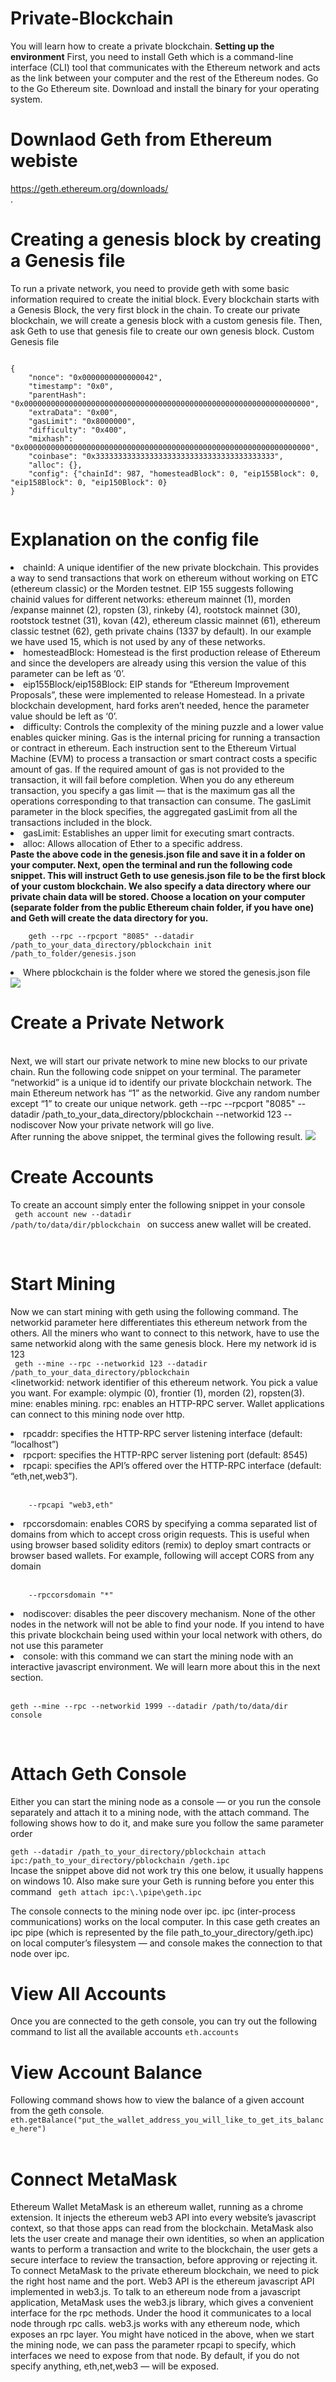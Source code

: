 # Private-Blockchain
You will learn how to create a private blockchain.
<b>Setting up the environment</b>
First, you need to install Geth which is a command-line interface (CLI) tool that communicates with the Ethereum network and acts as the link between your computer and the rest of the Ethereum nodes.
Go to the Go Ethereum site. Download and install the binary for your operating system.
# Downlaod Geth from Ethereum webiste
https://geth.ethereum.org/downloads/
<br>.

# Creating a genesis block by creating a Genesis file
To run a private network, you need to provide geth with some basic information required to create the initial block. Every blockchain starts with a Genesis Block, the very first block in the chain. To create our private blockchain, we will create a genesis block with a custom genesis file. Then, ask Geth to use that genesis file to create our own genesis block.
Custom Genesis file

<code>
{
    "nonce": "0x0000000000000042",
    "timestamp": "0x0",
    "parentHash": "0x0000000000000000000000000000000000000000000000000000000000000000",
    "extraData": "0x00",
    "gasLimit": "0x8000000",
    "difficulty": "0x400",
    "mixhash": "0x0000000000000000000000000000000000000000000000000000000000000000",
    "coinbase": "0x3333333333333333333333333333333333333333",
    "alloc": {},
    "config": {"chainId": 987, "homesteadBlock": 0, "eip155Block": 0, "eip158Block": 0, "eip150Block": 0}
}
  </code>

# Explanation on the config file

<li>chainId: A unique identifier of the new private blockchain. This provides a way to send transactions that work on ethereum without working on ETC (ethereum classic) or the Morden testnet. EIP 155 suggests following chainid values for different networks: ethereum mainnet (1), morden /expanse mainnet (2), ropsten (3), rinkeby (4), rootstock mainnet (30), rootstock testnet (31), kovan (42), ethereum classic mainnet (61), ethereum classic testnet (62), geth private chains (1337 by default). In our example we have used 15, which is not used by any of these networks.</li>
<li>homesteadBlock: Homestead is the first production release of Ethereum and since the developers are already using this version the value of this parameter can be left as ‘0’.</li>
<li>eip155Block/eip158Block: EIP stands for “Ethereum Improvement Proposals”, these were implemented to release Homestead. In a private blockchain development, hard forks aren’t needed, hence the parameter value should be left as ‘0’.</li>
<li>difficulty: Controls the complexity of the mining puzzle and a lower value enables quicker mining. Gas is the internal pricing for running a transaction or contract in ethereum. Each instruction sent to the Ethereum Virtual Machine (EVM) to process a transaction or smart contract costs a specific amount of gas. If the required amount of gas is not provided to the transaction, it will fail before completion. When you do any ethereum transaction, you specify a gas limit — that is the maximum gas all the operations corresponding to that transaction can consume. The gasLimit parameter in the block specifies, the aggregated gasLimit from all the transactions included in the block.</li>
<li>gasLimit: Establishes an upper limit for executing smart contracts.</li>
<li>alloc: Allows allocation of Ether to a specific address.</li>
<b>Paste the above code in the genesis.json file and save it in a folder on your computer.
Next, open the terminal and run the following code snippet. This will instruct Geth to use genesis.json file to be the first block of your custom blockchain. We also specify a data directory where our private chain data will be stored. Choose a location on your computer (separate folder from the public Ethereum chain folder, if you have one) and Geth will create the data directory for you.</b>
<br>
<code>
    geth --rpc --rpcport "8085" --datadir /path_to_your_data_directory/pblockchain init /path_to_folder/genesis.json
 </code>
 <li>Where pblockchain is the folder where we stored the genesis.json file</li>
 <img src="https://github.com/Apesin/Private-Blockchain/blob/main/screen1.png">
 <br>
 
# Create a Private Network
<br>
Next, we will start our private network to mine new blocks to our private chain. Run the following code snippet on your terminal. The parameter “networkid” is a unique id to identify our private blockchain network. The main Ethereum network has “1” as the networkid. Give any random number except “1” to create our unique network.
geth --rpc --rpcport "8085" --datadir /path_to_your_data_directory/pblockchain --networkid 123 --nodiscover
Now your private network will go live. 
<br>
After running the above snippet, the terminal gives the following result.
<img src="https://github.com/Apesin/Private-Blockchain/blob/main/screen2.png">

<br>

 # Create Accounts
To create an account simply enter the following snippet in your console
<br>
<code>
geth account new --datadir /path/to/data/dir/pblockchain
</code>
on success anew wallet will be created.

<br>

 # Start Mining 
Now we can start mining with geth using the following command. The networkid parameter here differentiates this ethereum network from the others. All the miners who want to connect to this network, have to use the same networkid along with the same genesis block. Here my network id is 123
<br>
<code>
geth --mine --rpc --networkid 123 --datadir /path_to_your_data_directory/pblockchain
</code>
<br>
<linetworkid: network identifier of this ethereum network. You pick a value you want. For example: olympic (0), frontier (1), morden (2), ropsten(3). mine: enables mining. rpc: enables an HTTP-RPC server. Wallet applications can connect to this mining node over http.</li>
<br>
<li>rpcaddr: specifies the HTTP-RPC server listening interface (default: “localhost”)</li>
<li>rpcport: specifies the HTTP-RPC server listening port (default: 8545)</li>
<li>rpcapi: specifies the API’s offered over the HTTP-RPC interface (default: “eth,net,web3”).</li>
<br>

<code>
    --rpcapi "web3,eth"
    </code>
 <li>rpccorsdomain: enables CORS by specifying a comma separated list of domains from which to accept cross origin requests. This is useful when using browser based solidity editors (remix) to deploy smart contracts or browser based wallets. For example, following will accept CORS from any domain</li>
 <br>
 
 <code>
    --rpccorsdomain "*"
    </code>
    
   <li>nodiscover: disables the peer discovery mechanism. None of the other nodes in the network will not be able to find your node. If you intend to have this private blockchain being used within your local network with others, do not use this parameter</li>
   <li>console: with this command we can start the mining node with an interactive javascript environment. We will learn more about this in the next section.</li>
   <br>
    
   <code>geth --mine --rpc --networkid 1999 --datadir /path/to/data/dir console</code>
   
   <br>
   
   # Attach Geth Console
   Either you can start the mining node as a console — or you run the console separately and attach it to a mining node, with the attach command. The following shows how to do it, and make sure you follow the same parameter order
   <br>
   
  <code>geth --datadir /path_to_your_directory/pblockchain attach ipc:/path_to_your_directory/pblockchain /geth.ipc</code>
  <br>
  Incase the snippet above did not work try this one below, it usually happens on windows 10. Also make sure your Geth is running before you enter this command
<code>
geth attach ipc:\\.\pipe\geth.ipc
</code>
<br>

The console connects to the mining node over ipc. ipc (inter-process communications) works on the local computer. In this case geth creates an ipc pipe (which is represented by the file path_to_your_directory/geth.ipc) on local computer’s filesystem — and console makes the connection to that node over ipc. 
<br>

# View All Accounts
Once you are connected to the geth console, you can try out the following command to list all the available accounts
<code>eth.accounts</code>
<br>

# View Account Balance
Following command shows how to view the balance of a given account from the geth console.
<code>
eth.getBalance("put_the_wallet_address_you_will_like_to_get_its_balance_here")
</code>
<br>

# Connect MetaMask
Ethereum Wallet MetaMask is an ethereum wallet, running as a chrome extension. It injects the ethereum web3 API into every website’s javascript context, so that those apps can read from the blockchain. MetaMask also lets the user create and manage their own identities, so when an application wants to perform a transaction and write to the blockchain, the user gets a secure interface to review the transaction, before approving or rejecting it. To connect MetaMask to the private ethereum blockchain, we need to pick the right host name and the port. Web3 API is the ethereum javascript API implemented in web3.js. To talk to an ethereum node from a javascript application, MetaMask uses the web3.js library, which gives a convenient interface for the rpc methods. Under the hood it communicates to a local node through rpc calls. web3.js works with any ethereum node, which exposes an rpc layer. You might have noticed in the above, when we start the mining node, we can pass the parameter rpcapi to specify, which interfaces we need to expose from that node. By default, if you do not specify anything, eth,net,web3 — will be exposed.

